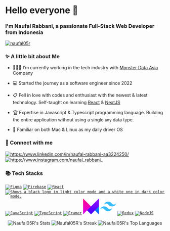 <h1 align="left">Hello everyone 👋</h1>
<h3 align="left">I'm Naufal Rabbani, a passionate Full-Stack Web Developer from Indonesia</h3>

<p align="left"> <a href="https://github.com/ryo-ma/github-profile-trophy"><img src="https://github-profile-trophy.vercel.app/?username=naufal05r&margin-w=15&margin-h=15&column=-1&theme=juicyfresh" alt="naufal05r" /></a> </p>

<h3 align="left">✨ A little bit about Me</h3>

- 🧑🏻‍💻 I’m currently working in the tech industry with [Monster Data Asia](https://monsterdata.asia) Company

- 💻 Started the journey as a software engineer since 2022

- 📋 Fell in love with codes and enthusiast with the newest & latest technology. Self-taught on learning [React](https://react.dev) & [NextJS](https://nextjs.org)

- 🏆 Expertise in Javascript & Typescript programming language. Building the entire application without using a single `any` data type.

- 🐧 Familiar on both Mac & Linux as my daily driver OS

<h3 align="left">🔗 Connect with me</h3>
<p align="left">
<a href="https://linkedin.com/in/https://www.linkedin.com/in/naufal-rabbani-aa3224250/" target="blank"><img align="center" src="https://raw.githubusercontent.com/rahuldkjain/github-profile-readme-generator/master/src/images/icons/Social/linked-in-alt.svg" alt="https://www.linkedin.com/in/naufal-rabbani-aa3224250/" height="30" width="40" /></a>
<a href="https://instagram.com/https://www.instagram.com/naufal_rabbani_" target="blank"><img align="center" src="https://raw.githubusercontent.com/rahuldkjain/github-profile-readme-generator/master/src/images/icons/Social/instagram.svg" alt="https://www.instagram.com/naufal_rabbani_" height="30" width="40" /></a>
</p>

<h3 align="left">📚 Tech Stacks</h3>
<p align="left">
	<code><a href="https://figma.com" target="_blank"><img width="50" src="https://raw.githubusercontent.com/marwin1991/profile-technology-icons/refs/heads/main/icons/figma.png" alt="Figma" title="Figma"/></a></code>
	<code><a href="https://firebase.google.com" target="_blank"><img width="50" src="https://raw.githubusercontent.com/marwin1991/profile-technology-icons/refs/heads/main/icons/firebase.png" alt="Firebase" title="Firebase"/></a></code>
	<code><a href="https://react.dev" target="_blank"><img width="50" src="https://raw.githubusercontent.com/marwin1991/profile-technology-icons/refs/heads/main/icons/react.png" alt="React" title="React"/></a></code>
	<code><a href="https://nextjs.org" target="_blank"><picture><source media="(prefers-color-scheme: dark)" srcset="https://github.com/user-attachments/assets/d62e7a1d-844a-4499-8f6d-40529aae3b26"/><source media="(prefers-color-scheme: light)" srcset="https://github.com/user-attachments/assets/6142eb6f-1392-41d4-88a8-98098cc4ca42"/><img width="50" alt="Shows a black logo in light color mode and a white one in dark color mode." src="https://user-images.githubusercontent.com/25423296/163456779-a8556205-d0a5-45e2-ac17-42d089e3c3f8.png"/></picture></a></code>
	<code><a href="https://en.wikipedia.org/wiki/JavaScript" target="_blank"><img width="50" src="https://raw.githubusercontent.com/marwin1991/profile-technology-icons/refs/heads/main/icons/javascript.png" alt="JavaScript" title="JavaScript"/></a></code>
	<code><a href="https://www.typescriptlang.org" target="_blank"><img width="50" src="https://raw.githubusercontent.com/marwin1991/profile-technology-icons/refs/heads/main/icons/typescript.png" alt="TypeScript" title="TypeScript"/></a></code>
	<code><a href="https://framer.com" target="_blank"><img width="50" src="https://www.vectorlogo.zone/logos/framer/framer-icon.svg" alt="Framer" title="Framer"/></a></code>
	<code><a href="https://motion.dev" target="_blank"><img width="50" src="https://github.com/bestofjs/bestofjs/blob/master/apps/bestofjs-nextjs/public/logos/motion.svg" alt="Motion" title="Motion"/></a></code>
	<code><a href="https://tailwindcss.com" target="_blank"><img width="50" src="https://github.com/devicons/devicon/blob/master/icons/tailwindcss/tailwindcss-original.svg" alt="TailwindCSS" title="TailwindCSS"/></a></code>
	<code><a href="https://redux.js.org" target="_blank"><img width="50" src="https://www.vectorlogo.zone/logos/js_redux/js_redux-icon.svg" alt="Redux" title="Redux"/></a></code>
	<code><a href="https://nodejs.org" target="_blank"><img width="50" src="https://www.vectorlogo.zone/logos/nodejs/nodejs-icon.svg" alt="NodeJS" title="NodeJS"/></a></code>
</p>

<div align="center">
		<img width="50%" alt="Naufal05R's Stats" src="https://github-readme-stats.vercel.app/api?username=Naufal05R&theme=react&show_icons=true&hide_border=false&count_private=true" />
		<img width="50%" alt="Naufal05R's Streak" src="https://github-readme-streak-stats.herokuapp.com/?user=Naufal05R&theme=react&hide_border=false" />
		<img width="50%" alt="Naufal05R's Top Languages" src="https://github-readme-stats.vercel.app/api/top-langs/?username=Naufal05R&theme=react&show_icons=true&hide_border=false&layout=compact" />
</div>
